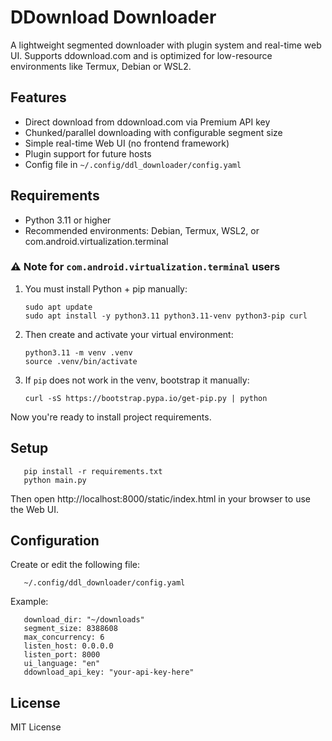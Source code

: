 # DDownload Downloader

A lightweight segmented downloader with plugin system and real-time web UI.
Supports ddownload.com and is optimized for low-resource environments like Termux, Debian or WSL2.

## Features

- Direct download from ddownload.com via Premium API key
- Chunked/parallel downloading with configurable segment size
- Simple real-time Web UI (no frontend framework)
- Plugin support for future hosts
- Config file in `~/.config/ddl_downloader/config.yaml`

## Requirements

- Python 3.11 or higher
- Recommended environments: Debian, Termux, WSL2, or com.android.virtualization.terminal

### ⚠️ Note for `com.android.virtualization.terminal` users

1. You must install Python + pip manually:

       sudo apt update
       sudo apt install -y python3.11 python3.11-venv python3-pip curl

2. Then create and activate your virtual environment:

       python3.11 -m venv .venv
       source .venv/bin/activate

3. If `pip` does not work in the venv, bootstrap it manually:

       curl -sS https://bootstrap.pypa.io/get-pip.py | python

Now you're ready to install project requirements.

## Setup

       pip install -r requirements.txt
       python main.py

Then open http://localhost:8000/static/index.html in your browser to use the Web UI.

## Configuration

Create or edit the following file:

       ~/.config/ddl_downloader/config.yaml

Example:

       download_dir: "~/downloads"
       segment_size: 8388608
       max_concurrency: 6
       listen_host: 0.0.0.0
       listen_port: 8000
       ui_language: "en"
       ddownload_api_key: "your-api-key-here"

## License

MIT License